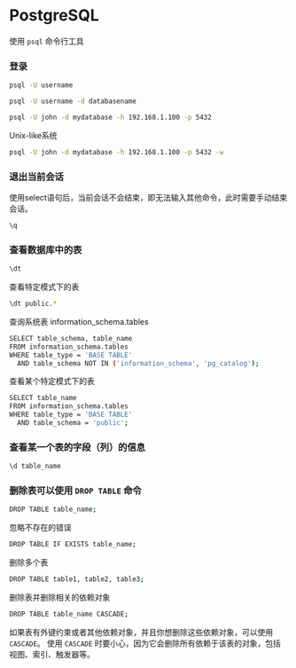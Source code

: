# PostgreSQL

使用 `psql` 命令行工具

### 登录

```bash
psql -U username
```

```bash
psql -U username -d databasename
```

```bash
psql -U john -d mydatabase -h 192.168.1.100 -p 5432
```

Unix-like系统

```bash
psql -U john -d mydatabase -h 192.168.1.100 -p 5432 -w
```

### 退出当前会话

使用select语句后，当前会话不会结束，即无法输入其他命令，此时需要手动结束会话。

```bash
\q
```


### 查看数据库中的表

```bash
\dt
```

查看特定模式下的表

```bash
\dt public.*
```

查询系统表 information_schema.tables

```bash
SELECT table_schema, table_name
FROM information_schema.tables
WHERE table_type = 'BASE TABLE'
  AND table_schema NOT IN ('information_schema', 'pg_catalog');
```

查看某个特定模式下的表

```bash
SELECT table_name
FROM information_schema.tables
WHERE table_type = 'BASE TABLE'
  AND table_schema = 'public';
```

### 查看某一个表的字段（列）的信息

```bash
\d table_name
```

### 删除表可以使用 `DROP TABLE` 命令

```bash
DROP TABLE table_name;
```

忽略不存在的错误

```bash
DROP TABLE IF EXISTS table_name;
```

删除多个表

```bash
DROP TABLE table1, table2, table3;
```

删除表并删除相关的依赖对象

```bash
DROP TABLE table_name CASCADE;
```

如果表有外键约束或者其他依赖对象，并且你想删除这些依赖对象，可以使用 `CASCADE`。
使用 `CASCADE` 时要小心，因为它会删除所有依赖于该表的对象，包括视图、索引、触发器等。

